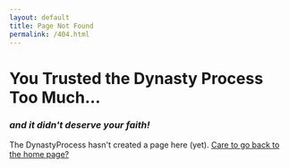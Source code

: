 ```yaml
---
layout: default
title: Page Not Found
permalink: /404.html
---
```


# You Trusted the Dynasty Process Too Much...
### *and it didn't deserve your faith!*

The DynastyProcess hasn't created a page here (yet). [Care to go back to the home page?](http://dynastyprocess.com)
